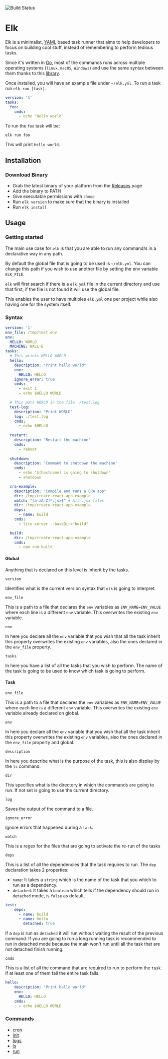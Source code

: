 ![Build Status](https://github.com/jjzcru/elk/workflows/Build%20Status/badge.svg?branch=master)

Elk
==========

Elk is a minimalist, [YAML][yaml] based task runner that aims to help developers to focus on building cool stuff, 
instead of remembering to perform tedious tasks.

Since it's written in [Go][go], most of the commands runs across multiple operating systems (`linux`, `macOS`, 
`Windows`) and use the same syntax between them thanks to this [library][sh].

Once installed, you will have an example file under `~/elk.yml`. To run a task run `elk run [task]`.

```yml
version: '1'
tasks:
  foo:
    cmds:
      - echo "Hello world"
```

To run the `foo` task will be:

```
elk run foo
```

This will print `Hello world`.


## Installation

### Download Binary
- Grab the latest binary of your platform from the [Releases][releases] page
- Add the binary to PATH
- Give executable permissions with `chmod`
- Run `elk version` to make sure that the binary is installed
- Run `elk install`

## Usage

### Getting started
The main use case for `elk` is that you are able to run any command/s in a declarative way in any path. 

By default the global file that is going to be used is `~/elk.yml`. You can change this path if you wish to use another 
file by setting the env variable `ELK_FILE`.

`elk` will first search if there is a `elk.yml` file in the current directory and use that first, if the file is not 
found it will use the global file. 

This enables the user to have multiples `elk.yml` one per project while also having one for the system itself.

### Syntax

```yml
version: '1'
env_file: /tmp/test.env
env:
  HELLO: WORLD
  MACHINE: WALL-E
tasks:
  # This prints HELLO WORLD
  hello:
    description: "Print hello world"
    env:
      HELLO: HELLO
    ignore_error: true
    cmds:
      - exit 1
      - echo $HELLO WORLD 

  # This puts WORLD in the file ./test.log
  test-log:
    description: "Print WORLD"
    log: ./test.log
    cmds:
      - echo $HELLO 
    
  restart:
    description: 'Restart the machine'
    cmds:
      - reboot
  
  shutdown:
    description: 'Command to shutdown the machine'
    cmds:
      - echo "$(hostname) is going to shutdown"
      - shutdown

  cra-example:
    description: "Compile and runs a CRA app"
    dir: /tmp/create-react-app-example
    watch: "[a-zA-Z]*.jsx$" # All .jsx files
    dir: /tmp/create-react-app-example
    deps:
      - name: build
    cmds:
      - lite-server --baseDir="build"

  build:
    dir: /tmp/create-react-app-example
    cmds:
      - npm run build
```

#### Global
Anything that is declared on this level is inherit by the tasks.

`version`

Identifies what is the current version syntax that `elk` is going to interpret.

`env_file`

This is a path to a file that declares the `env` variables as `ENV_NAME=ENV_VALUE` where each line is a different `env` 
variable. This overwrites the existing `env` variable.

`env`

In here you declare all the `env` variable that you wish that all the task inherit this property overwrites the 
existing `env` variables, also the ones declared in the `env_file` property.

`tasks`

In here you have a list of all the tasks that you wish to perform. The name of the task is going to be used to know 
which task is going to perform.

#### Task
`env_file`

This is a path to a file that declares the `env` variables as `ENV_NAME=ENV_VALUE` where each line is a different `env` 
variable. This overwrites the existing `env` variable already declared on global.

`env`

In here you declare all the `env` variable that you wish that all the task inherit this property overwrites the 
existing `env` variables, also the ones declared in the `env_file` property and global.

`description`

In here you describe what is the purpose of the task, this is also display by the `ls` command.

`dir`

This specifies what is the directory in which the commands are going to run. If not set is going to use the current 
directory.

`log`

Saves the output of the command to a file.

`ignore_error`

Ignore errors that happened during a `task`.

`watch` 

This is a regex for the files that are going to activate the re-run of the tasks

`deps`

This is a list of all the dependencies that the task requires to run. The `dep` declaration takes 2 properties:
- `name`: It takes a `string` which is the name of the task that you which to run as a dependency.
- `detached`: It takes a `boolean` which tells if the dependency should run in `detached` mode, is `false` as default.

```yml
test:
    deps:
      - name: build
      - name: hello
        detached: true

```

If a `dep` is run as `detached` it will run without waiting the result of the previous command. If you are going to run 
a long running task is recommended to run in detached mode because the main won't run until all the task that are not 
detached finish running.

`cmds`

This is a list of all the command that are required to run to perform the `task`. If at least one of them fail the 
entire task fails.

```yml
hello:
    description: "Print hello world"
    env:
      HELLO: HELLO
    cmds:
      - echo $HELLO WORLD 
```

### Commands
- [cron](docs/cron.md)
- [init](docs/init.md)
- [logs](docs/logs.md)
- [ls](docs/ls.md)
- [run](docs/run.md)

[go]: https://golang.org/
[yaml]: https://yaml.org/
[sh]: https://github.com/mvdan/sh
[releases]: https://github.com/jjzcru/elk/releases